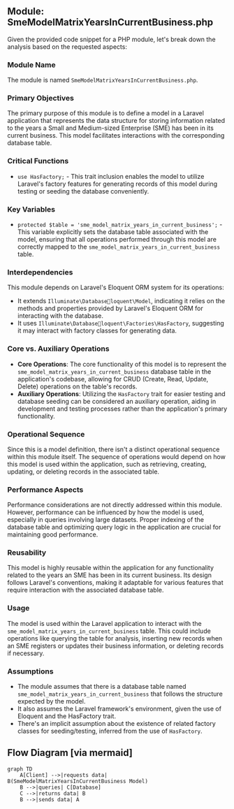 ## Module: SmeModelMatrixYearsInCurrentBusiness.php
Given the provided code snippet for a PHP module, let's break down the analysis based on the requested aspects:

### Module Name
The module is named `SmeModelMatrixYearsInCurrentBusiness.php`.

### Primary Objectives
The primary purpose of this module is to define a model in a Laravel application that represents the data structure for storing information related to the years a Small and Medium-sized Enterprise (SME) has been in its current business. This model facilitates interactions with the corresponding database table.

### Critical Functions
- `use HasFactory;` - This trait inclusion enables the model to utilize Laravel's factory features for generating records of this model during testing or seeding the database conveniently.

### Key Variables
- `protected $table = 'sme_model_matrix_years_in_current_business';` - This variable explicitly sets the database table associated with the model, ensuring that all operations performed through this model are correctly mapped to the `sme_model_matrix_years_in_current_business` table.

### Interdependencies
This module depends on Laravel's Eloquent ORM system for its operations:
- It extends `Illuminate\Databaseloquent\Model`, indicating it relies on the methods and properties provided by Laravel's Eloquent ORM for interacting with the database.
- It uses `Illuminate\Databaseloquent\Factories\HasFactory`, suggesting it may interact with factory classes for generating data.

### Core vs. Auxiliary Operations
- **Core Operations**: The core functionality of this model is to represent the `sme_model_matrix_years_in_current_business` database table in the application's codebase, allowing for CRUD (Create, Read, Update, Delete) operations on the table's records.
- **Auxiliary Operations**: Utilizing the `HasFactory` trait for easier testing and database seeding can be considered an auxiliary operation, aiding in development and testing processes rather than the application's primary functionality.

### Operational Sequence
Since this is a model definition, there isn't a distinct operational sequence within this module itself. The sequence of operations would depend on how this model is used within the application, such as retrieving, creating, updating, or deleting records in the associated table.

### Performance Aspects
Performance considerations are not directly addressed within this module. However, performance can be influenced by how the model is used, especially in queries involving large datasets. Proper indexing of the database table and optimizing query logic in the application are crucial for maintaining good performance.

### Reusability
This model is highly reusable within the application for any functionality related to the years an SME has been in its current business. Its design follows Laravel's conventions, making it adaptable for various features that require interaction with the associated database table.

### Usage
The model is used within the Laravel application to interact with the `sme_model_matrix_years_in_current_business` table. This could include operations like querying the table for analysis, inserting new records when an SME registers or updates their business information, or deleting records if necessary.

### Assumptions
- The module assumes that there is a database table named `sme_model_matrix_years_in_current_business` that follows the structure expected by the model.
- It also assumes the Laravel framework's environment, given the use of Eloquent and the HasFactory trait.
- There's an implicit assumption about the existence of related factory classes for seeding/testing, inferred from the use of `HasFactory`.
## Flow Diagram [via mermaid]
```mermaid
graph TD
    A[Client] -->|requests data| B(SmeModelMatrixYearsInCurrentBusiness Model)
    B -->|queries| C[Database]
    C -->|returns data| B
    B -->|sends data| A
```
